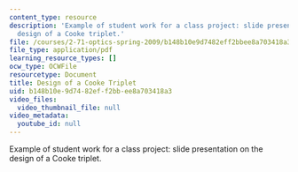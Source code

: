 ```yaml
---
content_type: resource
description: 'Example of student work for a class project: slide presentation on the
  design of a Cooke triplet.'
file: /courses/2-71-optics-spring-2009/b148b10e9d7482eff2bbee8a703418a3_MIT2_71S09_sw06.pdf
file_type: application/pdf
learning_resource_types: []
ocw_type: OCWFile
resourcetype: Document
title: Design of a Cooke Triplet
uid: b148b10e-9d74-82ef-f2bb-ee8a703418a3
video_files:
  video_thumbnail_file: null
video_metadata:
  youtube_id: null
---
```

Example of student work for a class project: slide presentation on the design of a Cooke triplet.

